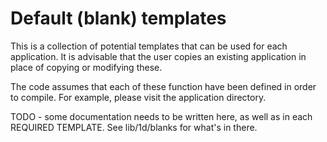# Default (blank) templates

This is a collection of potential templates that can be used for each
application.  It is advisable that the user copies an existing application in
place of copying or modifying these.

The code assumes that each of these function have been defined in order to
compile.  For example, please visit the application directory.

TODO - some documentation needs to be written here, as well as in each REQUIRED
TEMPLATE.  See lib/1d/blanks for what's in there.
